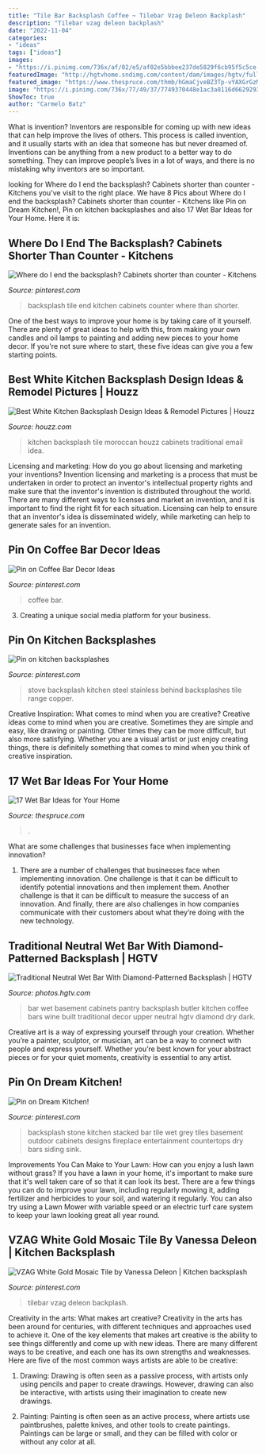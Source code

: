 ```yaml
---
title: "Tile Bar Backsplash Coffee ~ Tilebar Vzag Deleon Backplash"
description: "Tilebar vzag deleon backplash"
date: "2022-11-04"
categories:
- "ideas"
tags: ["ideas"]
images:
- "https://i.pinimg.com/736x/af/02/e5/af02e5bbbee237de5829f6cb95f5c5ce.jpg"
featuredImage: "http://hgtvhome.sndimg.com/content/dam/images/hgtv/fullset/2012/1/26/0/DP_Corey-Damen-Jenkins-neutral-butler-pantry_s3x4.jpg.rend.hgtvcom.616.822.suffix/1400964390759.jpeg"
featured_image: "https://www.thespruce.com/thmb/hGmaCjveBZ3Tp-vYAXGrGzMBxcQ=/1080x0/filters:no_upscale():max_bytes(150000):strip_icc()/153235218_428263788253141_4646048204300791882_n-98d7c13bef104509ab9a04d96e080efd.jpg"
image: "https://i.pinimg.com/736x/77/49/37/7749370448e1ac3a8116d66292937a7a--kitchen-backsplash-stone-bar-backsplash-ideas.jpg"
ShowToc: true
author: "Carmelo Batz"
---
```



What is invention?
Inventors are responsible for coming up with new ideas that can help improve the lives of others. This process is called invention, and it usually starts with an idea that someone has but never dreamed of. Inventions can be anything from a new product to a better way to do something. They can improve people’s lives in a lot of ways, and there is no mistaking why inventors are so important.

	

		
looking for Where do I end the backsplash? Cabinets shorter than counter - Kitchens you've visit to the right place. We have 8 Pics about Where do I end the backsplash? Cabinets shorter than counter - Kitchens like Pin on Dream Kitchen!, Pin on kitchen backsplashes and also 17 Wet Bar Ideas for Your Home. Here it is:
		
    
## Where Do I End The Backsplash? Cabinets Shorter Than Counter - Kitchens

<img loading=lazy src="https://s-media-cache-ak0.pinimg.com/736x/be/c0/5d/bec05d1e163db111c2542684d269d7e2.jpg" onerror="this.onerror=null;this.src='https://tse4.mm.bing.net/th?id=OIP.d99xqGUD-sUqFHHRTwC0OAHaJ3&amp;pid=15.1';" alt="Where do I end the backsplash? Cabinets shorter than counter - Kitchens">

_Source: pinterest.com_

>backsplash tile end kitchen cabinets counter where than shorter. 

	

One of the best ways to improve your home is by taking care of it yourself. There are plenty of great ideas to help with this, from making your own candles and oil lamps to painting and adding new pieces to your home decor. If you're not sure where to start, these five ideas can give you a few starting points.

    
## Best White Kitchen Backsplash Design Ideas &amp; Remodel Pictures | Houzz

<img loading=lazy src="https://st.hzcdn.com/fimgs/21e1d8bc02e7c717_7729-w500-h666-b0-p0--traditional-kitchen.jpg" onerror="this.onerror=null;this.src='https://tse2.mm.bing.net/th?id=OIP.ffMiz8aKy7wk9yn7grwscQHaJ3&amp;pid=15.1';" alt="Best White Kitchen Backsplash Design Ideas &amp; Remodel Pictures | Houzz">

_Source: houzz.com_

>kitchen backsplash tile moroccan houzz cabinets traditional email idea. 

	

Licensing and marketing: How do you go about licensing and marketing your inventions?
Invention licensing and marketing is a process that must be undertaken in order to protect an inventor's intellectual property rights and make sure that the inventor's invention is distributed throughout the world. There are many different ways to licenses and market an invention, and it is important to find the right fit for each situation. Licensing can help to ensure that an inventor's idea is disseminated widely, while marketing can help to generate sales for an invention.

    
## Pin On Coffee Bar Decor Ideas

<img loading=lazy src="https://i.pinimg.com/736x/af/02/e5/af02e5bbbee237de5829f6cb95f5c5ce.jpg" onerror="this.onerror=null;this.src='https://tse1.mm.bing.net/th?id=OIP.bDe8wqLxsk9EjjkGdH5m5AHaLH&amp;pid=15.1';" alt="Pin on Coffee Bar Decor Ideas">

_Source: pinterest.com_

>coffee bar. 

	

3. Creating a unique social media platform for your business.

    
## Pin On Kitchen Backsplashes

<img loading=lazy src="https://i.pinimg.com/736x/c5/12/32/c51232e8d3b9be006c3e99e8f20e39a4--stainless-steel-stove-stove-backsplash.jpg" onerror="this.onerror=null;this.src='https://tse1.mm.bing.net/th?id=OIP.uy56ki_Q3k_7DR41v85QkgHaFr&amp;pid=15.1';" alt="Pin on kitchen backsplashes">

_Source: pinterest.com_

>stove backsplash kitchen steel stainless behind backsplashes tile range copper. 

	

Creative Inspiration: What comes to mind when you are creative?
Creative ideas come to mind when you are creative. Sometimes they are simple and easy, like drawing or painting. Other times they can be more difficult, but also more satisfying. Whether you are a visual artist or just enjoy creating things, there is definitely something that comes to mind when you think of creative inspiration.

    
## 17 Wet Bar Ideas For Your Home

<img loading=lazy src="https://www.thespruce.com/thmb/hGmaCjveBZ3Tp-vYAXGrGzMBxcQ=/1080x0/filters:no_upscale():max_bytes(150000):strip_icc()/153235218_428263788253141_4646048204300791882_n-98d7c13bef104509ab9a04d96e080efd.jpg" onerror="this.onerror=null;this.src='https://tse3.mm.bing.net/th?id=OIP.Wt5Zf2tqlp_tnqgvsY6MqAHaJQ&amp;pid=15.1';" alt="17 Wet Bar Ideas for Your Home">

_Source: thespruce.com_

>. 

	

What are some challenges that businesses face when implementing innovation?
1. There are a number of challenges that businesses face when implementing innovation. One challenge is that it can be difficult to identify potential innovations and then implement them. Another challenge is that it can be difficult to measure the success of an innovation. And finally, there are also challenges in how companies communicate with their customers about what they’re doing with the new technology.

    
## Traditional Neutral Wet Bar With Diamond-Patterned Backsplash | HGTV

<img loading=lazy src="http://hgtvhome.sndimg.com/content/dam/images/hgtv/fullset/2012/1/26/0/DP_Corey-Damen-Jenkins-neutral-butler-pantry_s3x4.jpg.rend.hgtvcom.616.822.suffix/1400964390759.jpeg" onerror="this.onerror=null;this.src='https://tse4.mm.bing.net/th?id=OIP.lR8kUCLdrePKU4x55XduYAHaJ4&amp;pid=15.1';" alt="Traditional Neutral Wet Bar With Diamond-Patterned Backsplash | HGTV">

_Source: photos.hgtv.com_

>bar wet basement cabinets pantry backsplash butler kitchen coffee bars wine built traditional decor upper neutral hgtv diamond dry dark. 

	

Creative art is a way of expressing yourself through your creation. Whether you’re a painter, sculptor, or musician, art can be a way to connect with people and express yourself. Whether you’re best known for your abstract pieces or for your quiet moments, creativity is essential to any artist.

    
## Pin On Dream Kitchen!

<img loading=lazy src="https://i.pinimg.com/736x/77/49/37/7749370448e1ac3a8116d66292937a7a--kitchen-backsplash-stone-bar-backsplash-ideas.jpg" onerror="this.onerror=null;this.src='https://tse3.mm.bing.net/th?id=OIP.88scD-db39UbIr2OJNNJAQHaJ3&amp;pid=15.1';" alt="Pin on Dream Kitchen!">

_Source: pinterest.com_

>backsplash stone kitchen stacked bar tile wet grey tiles basement outdoor cabinets designs fireplace entertainment countertops dry bars siding sink. 

	

Improvements You Can Make to Your Lawn: How can you enjoy a lush lawn without grass?
If you have a lawn in your home, it's important to make sure that it's well taken care of so that it can look its best. There are a few things you can do to improve your lawn, including regularly mowing it, adding fertilizer and herbicides to your soil, and watering it regularly. You can also try using a Lawn Mower with variable speed or an electric turf care system to keep your lawn looking great all year round.

    
## VZAG White Gold Mosaic Tile By Vanessa Deleon | Kitchen Backsplash

<img loading=lazy src="https://i.pinimg.com/736x/81/29/a2/8129a2b53d21c856628b7c80af69cd62.jpg" onerror="this.onerror=null;this.src='https://tse3.mm.bing.net/th?id=OIP.oLuRl9Jrw2bTBV-Lj3mybgHaHa&amp;pid=15.1';" alt="VZAG White Gold Mosaic Tile by Vanessa Deleon | Kitchen backsplash">

_Source: pinterest.com_

>tilebar vzag deleon backplash. 

	

Creativity in the arts: What makes art creative?
Creativity in the arts has been around for centuries, with different techniques and approaches used to achieve it. One of the key elements that makes art creative is the ability to see things differently and come up with new ideas. There are many different ways to be creative, and each one has its own strengths and weaknesses. Here are five of the most common ways artists are able to be creative: 
1. Drawing: Drawing is often seen as a passive process, with artists only using pencils and paper to create drawings. However, drawing can also be interactive, with artists using their imagination to create new drawings.

2. Painting: Painting is often seen as an active process, where artists use paintbrushes, palette knives, and other tools to create paintings. Paintings can be large or small, and they can be filled with color or without any color at all.

